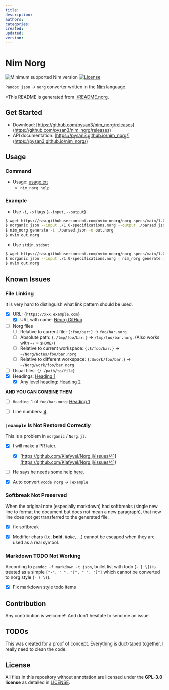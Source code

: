 ```yaml
---
title: 
description: 
authors: 
categories: 
created: 
updated: 
version: 
---
```



# Nim Norg


![Minimum supported Nim version](https://img.shields.io/badge/nim-2.0.0%2B-informational?style=flat&logo=nim)
[![License](https://img.shields.io/github/license/pysan3/nim_norg?style=flat)](#license)

`Pandoc json` -> `norg` converter written in the [Nim](https://nim-lang.org/) language.

*This README is generated from [./README.norg](#readmenorg).


## Get Started

- Download: [https://github.com/pysan3/nim_norg/releases](https://github.com/pysan3/nim_norg/releases)
- API documentation: [https://pysan3.github.io/nim_norg/](https://pysan3.github.io/nim_norg/)


## Usage

### Command

- Usage: [usage.txt](usage.txt)
    - `nim_norg help`


### Example

- Use `-i`, `-o` flags (`--input`, `--output`)
```bash
$ wget https://raw.githubusercontent.com/nvim-neorg/norg-specs/main/1.0-specification.norg
$ norganic json --input ./1.0-specifications.norg --output ./parsed.json
$ nim_norg generate -i ./parsed.json -o out.norg
$ nvim out.norg
```
- Use `stdin`, `stdout`
```bash
$ wget https://raw.githubusercontent.com/nvim-neorg/norg-specs/main/1.0-specification.norg
$ norganic json --input ./1.0-specifications.norg | nim_norg generate > out.norg
$ nvim out.norg
```


## Known Issues



### File Linking

It is very hard to distinguish what link pattern should be used.

- [x] URL: `{https://xxx.example.com}`
    - [x] URL with name: [Neorg GitHub](https://github.com/nvim-neorg/neorg/)
- [ ] Norg files
    - [ ] Relative to current file: `{:foo/bar:}` -> `foo/bar.norg`
    - [ ] Absolute path: `{:/tmp/foo/bar:}` -> `/tmp/foo/bar.norg`. (Also works with `~/` = `$HOME/`)
    - [ ] Relative to current workspace: `{:$/foo/bar:}` -> `~/Norg/Notes/foo/bar.norg`
    - [ ] Relative to different workspace: `{:$work/foo/bar:}` -> `~/Norg/work/foo/bar.norg`
- [ ] Usual files: `{/ /path/to/file}`
- [x] Headings: [Heading 1](#heading-1)
    - [x] Any level heading: [Heading 2](#heading-2)

**AND YOU CAN COMBINE THEM**
- [ ] `Heading 1` of `foo/bar.norg`: [Heading 1](foo/bar.md#heading-1)
- [ ] Line numbers: [4](foo/bar.md#4)


### `|example` Is Not Restored Correctly

This is a problem in `norganic` / `Norg.jl`.
- [x] I will make a PR later.
    - [x] [https://github.com/Klafyvel/Norg.jl/issues/41](https://github.com/Klafyvel/Norg.jl/issues/41)
- [ ] He says he needs some help [here](https://github.com/Klafyvel/Norg.jl/issues/41#issuecomment-1784814268).
- [x] Auto convert `@code norg` -> `|example`


### Softbreak Not Preserved

When the original note (especially markdown) had softbreaks (single new
line to format the document but does not mean a new paragraph), that new line does not
get transferred to the generated file.

- [x] fix softbreak
- [x] Modifier chars (i.e. **bold**, _italic_, ...) cannot be escaped when they are used as a real symbol.


### Markdown TODO Not Working

According to `pandoc -f markdown -t json`, bullet list with todo (`- [ \]`) is treated as a simple
`["-", " ", "[", " ", "]"]` which cannot be converted to norg style (`- ( \)`).

- [x] Fix markdown style todo items


## Contribution

Any contribution is welcome!! And don't hesitate to send me an issue.


## TODOs

This was created for a proof of concept. Everything is duct-taped together.
I really need to clean the code.


## License

All files in this repository without annotation are licensed under the **GPL-3.0 license** as detailed in [LICENSE](#license).
